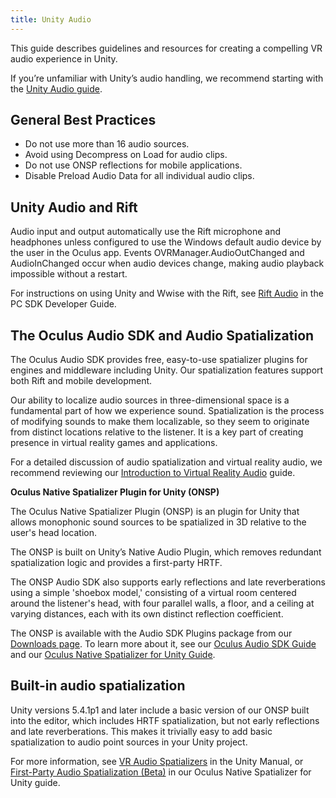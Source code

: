 ```yaml
---
title: Unity Audio
---
```


This guide describes guidelines and resources for creating a compelling VR audio experience in Unity.

If you’re unfamiliar with Unity’s audio handling, we recommend starting with the [Unity Audio guide](http://docs.unity3d.com/Manual/Audio.html).

## General Best Practices

* Do not use more than 16 audio sources. 
* Avoid using Decompress on Load for audio clips.
* Do not use ONSP reflections for mobile applications. 
* Disable Preload Audio Data for all individual audio clips.


## Unity Audio and Rift

Audio input and output automatically use the Rift microphone and headphones unless configured to use the Windows default audio device by the user in the Oculus app. Events OVRManager.AudioOutChanged and AudioInChanged occur when audio devices change, making audio playback impossible without a restart.

For instructions on using Unity and Wwise with the Rift, see [Rift Audio](/documentation/pcsdk/latest/concepts/dg-vr-audio/) in the PC SDK Developer Guide.

## The Oculus Audio SDK and Audio Spatialization

The Oculus Audio SDK provides free, easy-to-use spatializer plugins for engines and middleware including Unity. Our spatialization features support both Rift and mobile development.

Our ability to localize audio sources in three-dimensional space is a fundamental part of how we experience sound. Spatialization is the process of modifying sounds to make them localizable, so they seem to originate from distinct locations relative to the listener. It is a key part of creating presence in virtual reality games and applications.

For a detailed discussion of audio spatialization and virtual reality audio, we recommend reviewing our [Introduction to Virtual Reality Audio](/documentation/audiosdk/latest/concepts/book-audio-intro/) guide. 

**Oculus Native Spatializer Plugin for Unity (ONSP)**

The Oculus Native Spatializer Plugin (ONSP) is an plugin for Unity that allows monophonic sound sources to be spatialized in 3D relative to the user's head location.

The ONSP is built on Unity’s Native Audio Plugin, which removes redundant spatialization logic and provides a first-party HRTF. 

The ONSP Audio SDK also supports early reflections and late reverberations using a simple 'shoebox model,' consisting of a virtual room centered around the listener's head, with four parallel walls, a floor, and a ceiling at varying distances, each with its own distinct reflection coefficient.

The ONSP is available with the Audio SDK Plugins package from our [Downloads page](/downloads/). To learn more about it, see our [Oculus Audio SDK Guide](/documentation/audiosdk/latest/concepts/book-audiosdk/) and our [Oculus Native Spatializer for Unity Guide](/documentation/audiosdk/latest/concepts/book-ospnative-unity/). 

## Built-in audio spatialization

Unity versions 5.4.1p1 and later include a basic version of our ONSP built into the editor, which includes HRTF spatialization, but not early reflections and late reverberations. This makes it trivially easy to add basic spatialization to audio point sources in your Unity project. 

For more information, see [VR Audio Spatializers](https://docs.unity3d.com/Manual/VRAudioSpatializer.html) in the Unity Manual, or [First-Party Audio Spatialization (Beta)](/documentation/audiosdk/latest/concepts/ospnative-unity-fp/) in our Oculus Native Spatializer for Unity guide.

